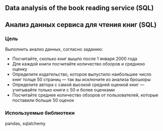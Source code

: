 ## Data analysis of the book reading service (SQL)

## Анализ данных сервиса для чтения книг (SQL)

### Цель
Выполнить анализ данных, согласно заданию:
- Посчитайте, сколько книг вышло после 1 января 2000 года
- Для каждой книги посчитайте количество обзоров и среднюю оценку
- Определите издательство, которое выпустило наибольшее число книг толще 50 страниц — так вы исключите из анализа брошюры
- Определите автора с самой высокой средней оценкой книг — учитывайте только книги с 50 и более оценками
- Посчитайте среднее количество обзоров от пользователей, которые поставили больше 50 оценок

### Используемые библиотеки
pandas, sqlalchemy
